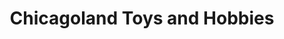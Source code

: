 ---
title: "Chicagoland Toys and Hobbies"
url: /chicago/chicagoland-toys-and-hobbies/
shop: Spielzeug
---